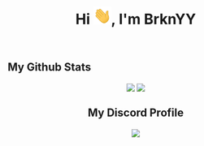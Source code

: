 <div align="center">
<h1 align="center">Hi <img width="35" src="https://github.com/1999AZZAR/1999AZZAR/blob/main/resources/img/waving.gif">, I'm BrknYY</h1>

</div>
<br>

<h2>My Github Stats</h2>

<center>
<img align="center" src="https://github-readme-stats.vercel.app/api?username=BrknYY&include_all_commits=true&count_private=true&show_icons=true&line_height=20&title_color=7A7ADB&icon_color=2234AE&text_color=D3D3D3&bg_color=0,000000,130F40">
<img align="center" src = "https://github-readme-stats.vercel.app/api/top-langs/?username=BrknYY&layout=compact&theme=tokyonight">
 
 <h2>My Discord Profile</h2>
<img align="center" src = "https://lanyard.cnrad.dev/api/953297817688997898">
 </center>

